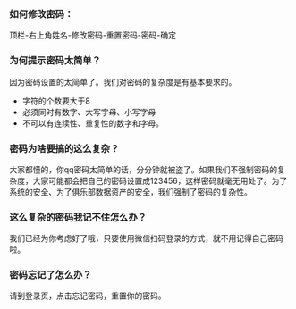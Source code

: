 ### 如何修改密码：

顶栏-右上角姓名-修改密码-重置密码-密码-确定

### 为何提示密码太简单？

因为密码设置的太简单了。我们对密码的复杂度是有基本要求的。

- 字符的个数要大于8
- 必须同时有数字、大写字母、小写字母
- 不可以有连续性、重复性的数字和字母。

### 密码为啥要搞的这么复杂？

大家都懂的，你qq密码太简单的话，分分钟就被盗了。如果我们不强制密码的复杂度，大家可能都会把自己的密码设置成123456，这样密码就毫无用处了。为了系统的安全、为了俱乐部数据资产的安全，我们强制了密码的复杂性。

### 这么复杂的密码我记不住怎么办？

我们已经为你考虑好了哦，只要使用微信扫码登录的方式，就不用记得自己密码啦。

### 密码忘记了怎么办？

请到登录页，点击忘记密码，重置你的密码。